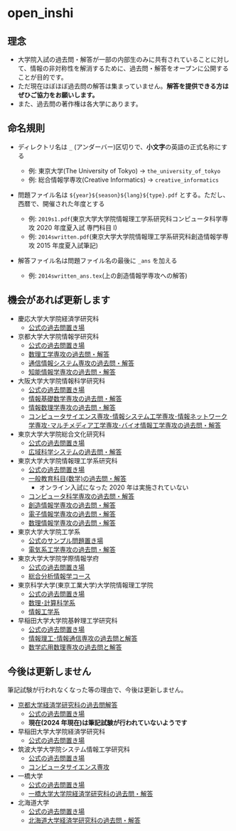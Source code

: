 # open_inshi

## 理念

- 大学院入試の過去問・解答が一部の内部生のみに共有されていることに対して、情報の非対称性を解消するために、過去問・解答をオープンに公開することが目的です。
- ただ現在ほぼほぼ過去問の解答は集まっていません。**解答を提供できる方はぜひご協力をお願いします。**
- また、過去問の著作権は各大学にあります。

## 命名規則

- ディレクトリ名は `_` (アンダーバー)区切りで、**小文字**の英語の正式名称にする

  - 例: 東京大学(The University of Tokyo) → `the_university_of_tokyo`
  - 例: 総合情報学専攻(Creative Informatics) → `creative_informatics`

- 問題ファイル名は `${year}${season}${lang}${type}.pdf` とする。ただし、西暦で、開催された年度とする

  - 例: `2019s1.pdf`(東京大学大学院情報理工学系研究科コンピュータ科学専攻 2020 年度夏入試 専門科目 I)
  - 例: `2014swritten.pdf`(東京大学大学院情報理工学系研究科創造情報学専攻 2015 年度夏入試筆記)

- 解答ファイル名は問題ファイル名の最後に `_ans` を加える
  - 例: `2014swritten_ans.tex`(上の創造情報学専攻への解答)

## 機会があれば更新します

- 慶応大学大学院経済学研究科
  - [公式の過去問置き場](https://www.keio.ac.jp/ja/grad-admissions/masters/past-exams/)
- 京都大学大学院情報学研究科
  - [公式の過去問置き場](https://www.i.kyoto-u.ac.jp/admission/guide.html)
  - [数理工学専攻の過去問・解答](./kyoto_university/graduate_school_of_informatics/department_of_applied_mathematics_and_physics)
  - [通信情報システム専攻の過去問・解答](./kyoto_university/graduate_school_of_informatics/department_of_communications_and_information_engineering)
  - [知能情報学専攻の過去問・解答](./kyoto_university/graduate_school_of_informatics/department_of_intelligence_science_and_technology)
- 大阪大学大学院情報科学研究科
  - [公式の過去問置き場](https://www.ist.osaka-u.ac.jp/japanese/admission/past-exam.html)
  - [情報基礎数学専攻の過去問・解答](./osaka_university/graduate_school_of_information_science_and_technology/department_of_information_and_physical_sciences)
  - [情報数理学専攻の過去問・解答](./osaka_university/graduate_school_of_information_science_and_technology/department_of_pure_and_applied_mathematics)
  - [コンピュータサイエンス専攻･情報システム工学専攻･情報ネットワーク学専攻･マルチメディア工学専攻･バイオ情報工学専攻の過去問・解答](./osaka_university/graduate_school_of_information_science_and_technology/others)
- 東京大学大学院総合文化研究科
  - [公式の過去問置き場](https://system.c.u-tokyo.ac.jp/p-graduate/guide.html)
  - [広域科学システムの過去問・解答](./the_university_of_tokyo/graduate_school_of_arts_and_sciences/department_of_general_systems_studies)
- 東京大学大学院情報理工学系研究科
  - [公式の過去問置き場](https://www.i.u-tokyo.ac.jp/edu/entra/examarchive.shtml)
  - [一般教育科目(数学)の過去問・解答](./the_university_of_tokyo/graduate_school_of_information_science_and_technology/math)
    - オンライン入試になった 2020 年は実施されていない
  - [コンピュータ科学専攻の過去問・解答](./the_university_of_tokyo/graduate_school_of_information_science_and_technology/computer_science)
  - [創造情報学専攻の過去問・解答](./the_university_of_tokyo/graduate_school_of_information_science_and_technology/creative_informatics)
  - [電子情報学専攻の過去問・解答](./the_university_of_tokyo/graduate_school_of_information_science_and_technology/information_and_communication_engineering)
  - [数理情報学専攻の過去問・解答](./the_university_of_tokyo/graduate_school_of_information_science_and_technology/mathematical_informatics)
- 東京大学大学院工学系
  - [公式のサンプル問題置き場](https://www.eeis.t.u-tokyo.ac.jp/education/subject.html)
  - [電気系工学専攻の過去問・解答](./the_university_of_tokyo/graduate_school_of_engineering/eeis)
- 東京大学大学院学際情報学府
  - [公式の過去問置き場](http://www.iii.u-tokyo.ac.jp/admissions/master-pastexams)
  - [総合分析情報学コース](./the_university_of_tokyo/graduate_school_of_interdisciplinary_information_studies/applied_computer_science_course)
- 東京科学大学(東京工業大学)大学院情報理工学院
  - [公式の過去問置き場](https://www.titech.ac.jp/graduate_school/admissions/past_exam_papers.html)
  - [数理･計算科学系](./tokyo_institute_of_technology/graduate_school_of_information_science_and_engineering/department_of_mathematical_and_computing_science)
  - [情報工学系](./tokyo_institute_of_technology/graduate_school_of_information_science_and_engineering/department_of_computer_science)
- 早稲田大学大学院基幹理工学研究科
  - [公式の過去問置き場](https://www.waseda.jp/inst/admission/graduate/past_test/)
  - [情報理工･情報通信専攻の過去問と解答](./waseda_university/graduate_school_of_fundamental_science_and_engineering/department_of_communications_and_computer_engineering)
  - [数学応用数理専攻の過去問と解答](./waseda_university/graduate_school_of_fundamental_science_and_engineering/department_of_pure_and_applied_mathematics)

## 今後は更新しません

筆記試験が行われなくなった等の理由で、今後は更新しません。

- [京都大学経済学研究科の過去問解答](./kyoto_university/graduate_school_of_economics)
  - [公式の過去問置き場](https://www.econ.kyoto-u.ac.jp/top/in-kakomon/)
  - **現在(2024 年現在)は筆記試験が行われていないようです**
- 早稲田大学大学院経済学研究科
  - [公式の過去問置き場](https://www.waseda.jp/inst/admission/graduate/past_test/)
- 筑波大学大学院システム情報工学研究科
  - [公式の過去問置き場](https://www.cs.tsukuba.ac.jp/admission/past-exam.html)
  - [コンピュータサイエンス専攻](./university_of_tsukuba/graduate_school_of_science_and_technology/department_of_computer_science)
- 一橋大学
  - [公式の過去問置き場](https://www.econ.hit-u.ac.jp/jpn/page/examinee/graduate_admissions/past_exam.html)
  - [一橋大学大学院経済学研究科の過去問・解答](./hitotsubashi_university/graduate_school_of_economics)
- 北海道大学
  - [公式の過去問置き場](https://www.econ.hokudai.ac.jp/e_exam/daigakuin/pqc/)
  - [北海道大学経済学研究科の過去問・解答](./hokkaido_university/graduate_school_of_economics_and_business)
